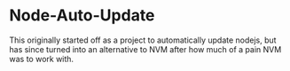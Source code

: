 # Node-Auto-Update

This originally started off as a project to automatically update nodejs, but has since turned into an alternative to NVM after how much of a pain NVM was to work with.

